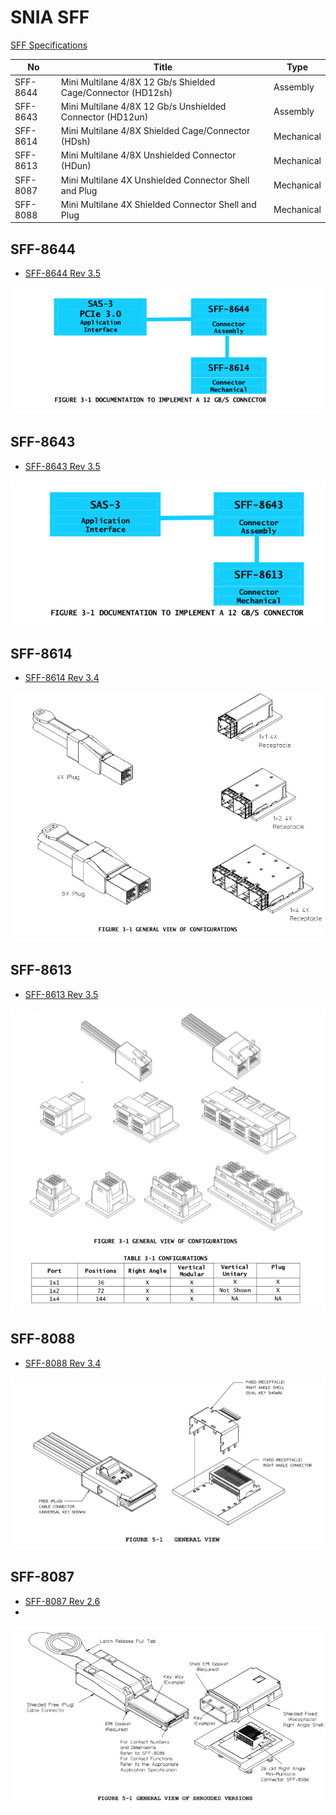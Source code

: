 # SNIA SFF

[SFF Specifications](https://www.snia.org/technology-communities/sff/specifications)

| No       | Title                                                        | Type       |
|----------|--------------------------------------------------------------|------------|
| SFF-8644 | Mini Multilane 4/8X 12 Gb/s Shielded Cage/Connector (HD12sh) | Assembly   |
| SFF-8643 | Mini Multilane 4/8X 12 Gb/s Unshielded Connector (HD12un)    | Assembly   |
| SFF-8614 | Mini Multilane 4/8X Shielded Cage/Connector (HDsh)           | Mechanical |
| SFF-8613 | Mini Multilane 4/8X Unshielded Connector (HDun)              | Mechanical |
| SFF-8087 | Mini Multilane 4X Unshielded Connector Shell and Plug        | Mechanical |
| SFF-8088 | Mini Multilane 4X Shielded Connector Shell and Plug          | Mechanical |


## SFF-8644

* [SFF-8644 Rev 3.5](https://members.snia.org/document/dl/25952)

![](images/sff-8644.png)


## SFF-8643

* [SFF-8643 Rev 3.5](https://members.snia.org/document/dl/25951)

![](images/sff-8643.png)

## SFF-8614

* [SFF-8614 Rev 3.4](https://members.snia.org/document/dl/25939)

![](images/sff-8614.png)


## SFF-8613

* [SFF-8613 Rev 3.5](https://members.snia.org/document/dl/25938)

![](images/sff-8613.png)


## SFF-8088

* [SFF-8088 Rev 3.4](https://members.snia.org/document/dl/25824)

![](images/sff-8088.png)


## SFF-8087

* [SFF-8087 Rev 2.6](https://members.snia.org/document/dl/25823)
*

![](images/sff-8087.png)


